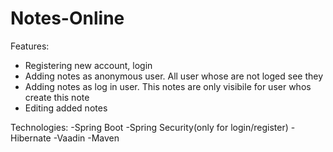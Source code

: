 # Notes-Online

Features:
- Registering new account, login
- Adding notes as anonymous user. All user whose are not loged see they
- Adding notes as log in user. This notes are only visibile for user whos create this note
- Editing added notes

Technologies: 
-Spring Boot 
-Spring Security(only for login/register)
-Hibernate 
-Vaadin 
-Maven
